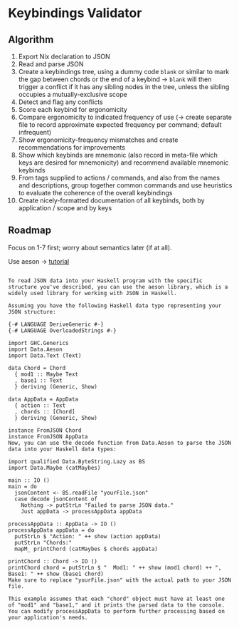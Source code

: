 # Keybindings Validator

## Algorithm

1. Export Nix declaration to JSON
2. Read and parse JSON
3. Create a keybindings tree, using a dummy code `blank` or similar to mark the
   gap between chords or the end of a keybind -> `blank` will then trigger a
   conflict if it has any sibling nodes in the tree, unless the sibling occupies a
   mutually-exclusive scope
4. Detect and flag any conflicts
5. Score each keybind for ergonomicity
6. Compare ergonomicity to indicated frequency of use (-> create separate file
   to record approximate expected frequency per command; default infrequent)
7. Show ergonomicity-frequency mismatches and create recommendations for improvements
8. Show which keybinds are mnemonic (also record in meta-file which keys are
   desired for mnemonicity) and recommend available mnemonic keybinds
9. From tags supplied to actions / commands, and also from the names and descriptions,
   group together common commands and use heuristics to evaluate the coherence of the
   overall keybindings
9. Create nicely-formatted documentation of all keybinds, both by application / scope
   and by keys


## Roadmap

Focus on 1-7 first; worry about semantics later (if at all).

Use aeson -> [tutorial](https://www.schoolofhaskell.com/school/starting-with-haskell/libraries-and-frameworks/text-manipulation/json)

```

To read JSON data into your Haskell program with the specific structure you've described, you can use the aeson library, which is a widely used library for working with JSON in Haskell.

Assuming you have the following Haskell data type representing your JSON structure:

{-# LANGUAGE DeriveGeneric #-}
{-# LANGUAGE OverloadedStrings #-}

import GHC.Generics
import Data.Aeson
import Data.Text (Text)

data Chord = Chord
  { mod1 :: Maybe Text
  , base1 :: Text
  } deriving (Generic, Show)

data AppData = AppData
  { action :: Text
  , chords :: [Chord]
  } deriving (Generic, Show)

instance FromJSON Chord
instance FromJSON AppData
Now, you can use the decode function from Data.Aeson to parse the JSON data into your Haskell data types:

import qualified Data.ByteString.Lazy as BS
import Data.Maybe (catMaybes)

main :: IO ()
main = do
  jsonContent <- BS.readFile "yourFile.json"
  case decode jsonContent of
    Nothing -> putStrLn "Failed to parse JSON data."
    Just appData -> processAppData appData

processAppData :: AppData -> IO ()
processAppData appData = do
  putStrLn $ "Action: " ++ show (action appData)
  putStrLn "Chords:"
  mapM_ printChord (catMaybes $ chords appData)

printChord :: Chord -> IO ()
printChord chord = putStrLn $ "  Mod1: " ++ show (mod1 chord) ++ ", Base1: " ++ show (base1 chord)
Make sure to replace "yourFile.json" with the actual path to your JSON file.

This example assumes that each "chord" object must have at least one of "mod1" and "base1," and it prints the parsed data to the console. You can modify processAppData to perform further processing based on your application's needs.
```
